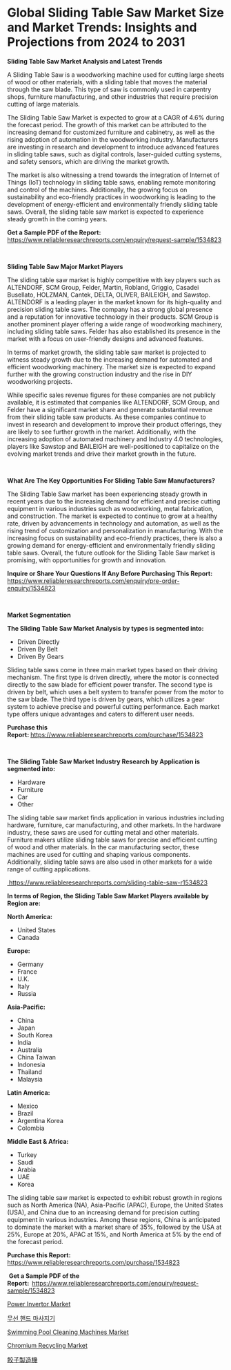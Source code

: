 <p><h1>Global Sliding Table Saw Market Size and Market Trends: Insights and Projections from 2024 to 2031</h1></p><p><strong>Sliding Table Saw Market Analysis and Latest Trends</strong></p>
<p><p>A Sliding Table Saw is a woodworking machine used for cutting large sheets of wood or other materials, with a sliding table that moves the material through the saw blade. This type of saw is commonly used in carpentry shops, furniture manufacturing, and other industries that require precision cutting of large materials.</p><p>The Sliding Table Saw Market is expected to grow at a CAGR of 4.6% during the forecast period. The growth of this market can be attributed to the increasing demand for customized furniture and cabinetry, as well as the rising adoption of automation in the woodworking industry. Manufacturers are investing in research and development to introduce advanced features in sliding table saws, such as digital controls, laser-guided cutting systems, and safety sensors, which are driving the market growth.</p><p>The market is also witnessing a trend towards the integration of Internet of Things (IoT) technology in sliding table saws, enabling remote monitoring and control of the machines. Additionally, the growing focus on sustainability and eco-friendly practices in woodworking is leading to the development of energy-efficient and environmentally friendly sliding table saws. Overall, the sliding table saw market is expected to experience steady growth in the coming years.</p></p>
<p><strong>Get a Sample PDF of the Report:&nbsp;</strong> <a href="https://www.reliableresearchreports.com/enquiry/request-sample/1534823">https://www.reliableresearchreports.com/enquiry/request-sample/1534823</a></p>
<p>&nbsp;</p>
<p><strong>Sliding Table Saw Major Market Players</strong></p>
<p><p>The sliding table saw market is highly competitive with key players such as ALTENDORF, SCM Group, Felder, Martin, Robland, Griggio, Casadei Busellato, HOLZMAN, Cantek, DELTA, OLIVER, BAILEIGH, and Sawstop. ALTENDORF is a leading player in the market known for its high-quality and precision sliding table saws. The company has a strong global presence and a reputation for innovative technology in their products. SCM Group is another prominent player offering a wide range of woodworking machinery, including sliding table saws. Felder has also established its presence in the market with a focus on user-friendly designs and advanced features.</p><p>In terms of market growth, the sliding table saw market is projected to witness steady growth due to the increasing demand for automated and efficient woodworking machinery. The market size is expected to expand further with the growing construction industry and the rise in DIY woodworking projects.</p><p>While specific sales revenue figures for these companies are not publicly available, it is estimated that companies like ALTENDORF, SCM Group, and Felder have a significant market share and generate substantial revenue from their sliding table saw products. As these companies continue to invest in research and development to improve their product offerings, they are likely to see further growth in the market. Additionally, with the increasing adoption of automated machinery and Industry 4.0 technologies, players like Sawstop and BAILEIGH are well-positioned to capitalize on the evolving market trends and drive their market growth in the future.</p></p>
<p>&nbsp;</p>
<p><strong>What Are The Key Opportunities For Sliding Table Saw Manufacturers?</strong></p>
<p><p>The Sliding Table Saw market has been experiencing steady growth in recent years due to the increasing demand for efficient and precise cutting equipment in various industries such as woodworking, metal fabrication, and construction. The market is expected to continue to grow at a healthy rate, driven by advancements in technology and automation, as well as the rising trend of customization and personalization in manufacturing. With the increasing focus on sustainability and eco-friendly practices, there is also a growing demand for energy-efficient and environmentally friendly sliding table saws. Overall, the future outlook for the Sliding Table Saw market is promising, with opportunities for growth and innovation.</p></p>
<p><strong>Inquire or Share Your Questions If Any Before Purchasing This Report:</strong> <a href="https://www.reliableresearchreports.com/enquiry/pre-order-enquiry/1534823">https://www.reliableresearchreports.com/enquiry/pre-order-enquiry/1534823</a></p>
<p>&nbsp;</p>
<p><strong>Market Segmentation</strong></p>
<p><strong>The Sliding Table Saw Market Analysis by types is segmented into:</strong></p>
<p><ul><li>Driven Directly</li><li>Driven By Belt</li><li>Driven By Gears</li></ul></p>
<p><p>Sliding table saws come in three main market types based on their driving mechanism. The first type is driven directly, where the motor is connected directly to the saw blade for efficient power transfer. The second type is driven by belt, which uses a belt system to transfer power from the motor to the saw blade. The third type is driven by gears, which utilizes a gear system to achieve precise and powerful cutting performance. Each market type offers unique advantages and caters to different user needs.</p></p>
<p><strong>Purchase this Report:&nbsp;</strong><a href="https://www.reliableresearchreports.com/purchase/1534823">https://www.reliableresearchreports.com/purchase/1534823</a></p>
<p>&nbsp;</p>
<p><strong>The Sliding Table Saw Market Industry Research by Application is segmented into:</strong></p>
<p><ul><li>Hardware</li><li>Furniture</li><li>Car</li><li>Other</li></ul></p>
<p><p>The sliding table saw market finds application in various industries including hardware, furniture, car manufacturing, and other markets. In the hardware industry, these saws are used for cutting metal and other materials. Furniture makers utilize sliding table saws for precise and efficient cutting of wood and other materials. In the car manufacturing sector, these machines are used for cutting and shaping various components. Additionally, sliding table saws are also used in other markets for a wide range of cutting applications.</p></p>
<p><a href="https://www.reliableresearchreports.com/sliding-table-saw-r1534823">&nbsp;https://www.reliableresearchreports.com/sliding-table-saw-r1534823</a></p>
<p><strong>In terms of Region, the Sliding Table Saw Market Players available by Region are:</strong></p>
<p>
    <p> <strong> North America: </strong>
        <ul>
            <li>United States</li>
            <li>Canada</li>
        </ul>
        </p> 
    <p> <strong> Europe: </strong>
        <ul>
            <li>Germany</li>
            <li>France</li>
            <li>U.K.</li>
            <li>Italy</li>
            <li>Russia</li>
        </ul>
        </p> 
    <p> <strong> Asia-Pacific: </strong>
        <ul>
            <li>China</li>
            <li>Japan</li>
            <li>South Korea</li>
            <li>India</li>
            <li>Australia</li>
            <li>China Taiwan</li>
            <li>Indonesia</li>
            <li>Thailand</li>
            <li>Malaysia</li>
        </ul>
        </p> 
    <p> <strong> Latin America: </strong>
        <ul>
            <li>Mexico</li>
            <li>Brazil</li>
            <li>Argentina Korea</li>
            <li>Colombia</li>
        </ul>
        </p> 
    <p> <strong> Middle East & Africa: </strong>
        <ul>
            <li>Turkey</li>
            <li>Saudi</li>
            <li>Arabia</li>
            <li>UAE</li>
            <li>Korea</li>
        </ul>
    </p>
    </p>
<p><p>The sliding table saw market is expected to exhibit robust growth in regions such as North America (NA), Asia-Pacific (APAC), Europe, the United States (USA), and China due to an increasing demand for precision cutting equipment in various industries. Among these regions, China is anticipated to dominate the market with a market share of 35%, followed by the USA at 25%, Europe at 20%, APAC at 15%, and North America at 5% by the end of the forecast period.</p></p>
<p><strong>Purchase this Report: </strong><a href="https://www.reliableresearchreports.com/purchase/1534823">https://www.reliableresearchreports.com/purchase/1534823</a></p>
<p>&nbsp;<strong>Get a Sample PDF of the Report:&nbsp;&nbsp;</strong><a href="https://www.reliableresearchreports.com/enquiry/request-sample/1534823">https://www.reliableresearchreports.com/enquiry/request-sample/1534823</a></p>
<p><strong></strong></p>
<p><p><a href="https://github.com/sonuprakash1/Market-Research-Report-List-2/blob/main/power-invertor-market.md">Power Invertor Market</a></p><p><a href="https://github.com/Elenrrera7685/Market-Research-Report-List-1/blob/main/137579126388.md">무선 핸드 마사지기</a></p><p><a href="https://github.com/jhcraigie/Market-Research-Report-List-2/blob/main/swimming-pool-cleaning-machines-market.md">Swimming Pool Cleaning Machines Market</a></p><p><a href="https://issuu.com/reportprime-2/docs/chromium-recycling-market-size-2030.pptx">Chromium Recycling Market</a></p><p><a href="https://github.com/adcxff01450218/Market-Research-Report-List-1/blob/main/447066928784.md">餃子製造機</a></p></p>